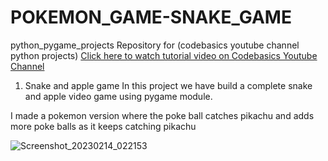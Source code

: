 # POKEMON_GAME-SNAKE_GAME


python_pygame_projects
Repository for (codebasics youtube channel python projects) [Click here to watch tutorial video on Codebasics Youtube Channel](https://www.youtube.com/playlist?list=PLeo1K3hjS3usVcPj6osMx1tNkARllcRhZ/)

1. Snake and apple game
In this project we have build a complete snake and apple video game using pygame module.

I made a pokemon version where the poke ball catches pikachu and adds more poke balls as it keeps catching pikachu


![Screenshot_20230214_022153](https://user-images.githubusercontent.com/98884539/220272616-469b4a03-aea6-4080-a971-b64905d5eec5.png)

